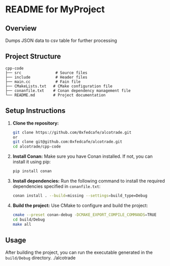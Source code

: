 # README for MyProject

## Overview
Dumps JSON data to csv table for further processing

## Project Structure
```
cpp-code
├── src               # Source files
├── include           # Header files
├── main.cc           # Fain file 
├── CMakeLists.txt   # CMake configuration file
├── conanfile.txt    # Conan dependency management file
└── README.md        # Project documentation
```

## Setup Instructions

1. **Clone the repository:**
   ```bash
   git clone https://github.com/0xfedcafe/alcotrade.git 
   or 
   git clone git@github.com:0xfedcafe/alcotrade.git
   cd alcotrade/cpp-code
   ```

2. **Install Conan:**
   Make sure you have Conan installed. If not, you can install it using pip:
   ```bash
   pip install conan
   ```

3. **Install dependencies:**
   Run the following command to install the required dependencies specified in `conanfile.txt`:
   ```bash
   conan install . --build=missing --settings=build_type=Debug
   ```

4. **Build the project:**
   Use CMake to configure and build the project:
   ```bash
   cmake --preset conan-debug -DCMAKE_EXPORT_COMPILE_COMMANDS=TRUE
   cd build/Debug
   make all
   ```

## Usage
After building the project, you can run the executable generated in the `build/Debug` directory.
./alcotrade